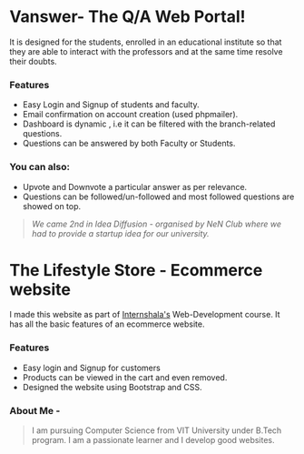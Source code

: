 # Vanswer- The Q/A Web Portal!
It is designed for the students, enrolled in an educational institute so that they are able to interact with the professors and at the same time resolve their doubts.

### Features ###
  - Easy Login and Signup of students and faculty.
  - Email confirmation on account creation (used phpmailer).
  - Dashboard is dynamic , i.e it can be filtered with the branch-related questions.
  - Questions can be answered by both Faculty or Students.

### You can also: ###
- Upvote and Downvote a particular answer as per relevance.
- Questions can be followed/un-followed and most followed questions are showed on top.

> *We came 2nd in Idea Diffusion - organised by NeN Club where we had to provide a startup idea for our university.*

# The Lifestyle Store - Ecommerce website
I made this website as part of [Internshala's](https://internshala.com/) Web-Development course. It has all the basic features of an ecommerce website.

### Features ###
  - Easy login and Signup for customers
  - Products can be viewed in the cart and even removed.
  - Designed the website using Bootstrap and CSS.
  
### About Me - ###  
>I am pursuing Computer Science from VIT University under B.Tech program. 
>I am a passionate learner and I develop good websites.
